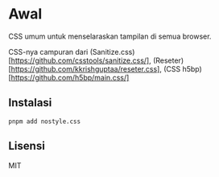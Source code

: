 # Awal

CSS umum untuk menselaraskan tampilan di semua browser.

CSS-nya campuran dari (Sanitize.css)[https://github.com/csstools/sanitize.css/], (Reseter)[https://github.com/kkrishguptaa/reseter.css], (CSS h5bp)[https://github.com/h5bp/main.css/]

## Instalasi

```
pnpm add nostyle.css 
```

## Lisensi

MIT